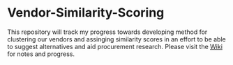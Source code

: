 # Vendor-Similarity-Scoring

This repository will track my progress towards developing method for clustering our vendors and assinging similarity scores in an effort to be able to suggest alternatives and aid procurement research.  Please visit the [Wiki](https://github.com/billzichos/Vendor-Similarity-Scoring/wiki) for notes and progress.
